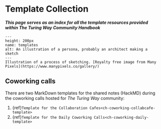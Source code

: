 # Template Collection

***This page serves as an index for all the template resources provided within The Turing Way Community Handbook***

```{figure} ../figures/templates.png
---
height: 200px
name: templates
alt: An illustration of a persona, probably an architect making a sketch
---
Illustration of a process of sketching. [Royalty free image from Many Pixels](https://www.manypixels.co/gallery/)
```

## Coworking calls

There are two MarkDown templates for the shared notes (HackMD) during the coworking calls hosted for _The Turing Way_ community:

1. {ref}`Template for the Collaboration Cafes<ch-coworking-collabcafe-template>`
2. {ref}`Template for the Daily Coworking Calls<ch-coworking-daily-template>`
